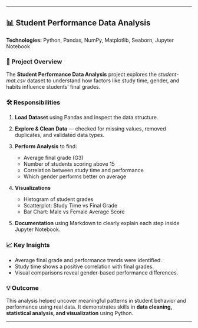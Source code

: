 

---

## 📊 Student Performance Data Analysis

**Technologies:** Python, Pandas, NumPy, Matplotlib, Seaborn, Jupyter Notebook

### 🧠 Project Overview

The **Student Performance Data Analysis** project explores the *student-mat.csv* dataset to understand how factors like study time, gender, and habits influence students’ final grades.

### 🛠 Responsibilities

1. **Load Dataset** using Pandas and inspect the data structure.
2. **Explore & Clean Data** — checked for missing values, removed duplicates, and validated data types.
3. **Perform Analysis** to find:

   * Average final grade (G3)
   * Number of students scoring above 15
   * Correlation between study time and performance
   * Which gender performs better on average
4. **Visualizations**

   * Histogram of student grades
   * Scatterplot: Study Time vs Final Grade
   * Bar Chart: Male vs Female Average Score
5. **Documentation** using Markdown to clearly explain each step inside Jupyter Notebook.

### 📈 Key Insights

* Average final grade and performance trends were identified.
* Study time shows a positive correlation with final grades.
* Visual comparisons reveal gender-based performance differences.

### 💡 Outcome

This analysis helped uncover meaningful patterns in student behavior and performance using real data. It demonstrates skills in **data cleaning, statistical analysis, and visualization** using Python.

---
